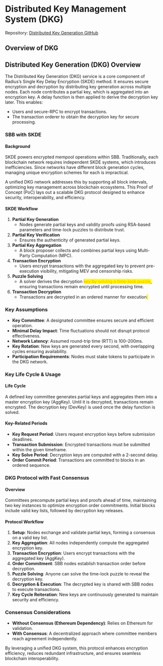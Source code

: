 # Distributed Key Management System (DKG)

Repository: [Distributed Key Generation GitHub](https://github.com/radiusxyz/distributed_key_generation)

## Overview of DKG

## Distributed Key Generation (DKG) Overview

The Distributed Key Generation (DKG) service is a core component of Radius’s Single Key Delay Encryption (SKDE) method. It ensures secure encryption and decryption by distributing key generation across multiple nodes. Each node contributes a partial key, which is aggregated into an encryption key. A delay function is then applied to derive the decryption key later. This enables:

* Users and secure-RPC to encrypt transactions.
* The transaction orderer to obtain the decryption key for secure processing.

### SBB with SKDE

#### Background

SKDE powers encrypted mempool operations within SBB. Traditionally, each blockchain network requires independent SKDE systems, which introduces inefficiencies. Since networks have different block generation cycles, managing unique encryption schemes for each is impractical.

A unified DKG network addresses this by supporting all block intervals, optimizing key management across blockchain ecosystems. This Proof of Concept (PoC) lays out a scalable DKG protocol designed to enhance security, interoperability, and efficiency.

#### SKDE Workflow

1. **Partial Key Generation**
   * Nodes generate partial keys and validity proofs using RSA-based parameters and time-lock puzzles to distribute trust.
2. **Partial Key Verification**
   * Ensures the authenticity of generated partial keys.
3. **Partial Key Aggregation**
   * A block proposer collects and combines partial keys using Multi-Party Computation (MPC).
4. **Transaction Encryption**
   * Users encrypt transactions with the aggregated key to prevent pre-execution visibility, mitigating MEV and censorship risks.
5. **Puzzle Solving**
   * A solver derives the decryption <mark style="color:orange;">key by solving a time-lock puzzle</mark>, ensuring transactions remain encrypted until processing time.
6. **Transaction Decryption**
   * Transactions are decrypted in an ordered manner for execution<mark style="color:orange;">.</mark>

### Key Assumptions

* **Key Committee**: A designated committee ensures secure and efficient operation.
* **Minimal Delay Impact**: Time fluctuations should not disrupt protocol effectiveness.
* **Network Latency**: Assumed round-trip time (RTT) is 100–200ms.
* **Key Rotation**: New keys are generated every second, with overlapping cycles ensuring availability.
* **Participation Requirements**: Nodes must stake tokens to participate in the DKG network.

### Key Life Cycle & Usage

#### Life Cycle

A defined key committee generates partial keys and aggregates them into a master encryption key (AggKey). Until it is decrypted, transactions remain encrypted. The decryption key (DevKey) is used once the delay function is solved.

#### Key-Related Periods

* **Key Request Period**: Users request encryption keys before submission deadlines.
* **Transaction Submission**: Encrypted transactions must be submitted within the given timeframe.
* **Key Solve Period**: Decryption keys are computed with a 2-second delay.
* **Order Commit Period**: Transactions are committed to blocks in an ordered sequence.

### DKG Protocol with Fast Consensus

#### Overview

Committees precompute partial keys and proofs ahead of time, maintaining two key instances to optimize encryption order commitments. Initial blocks include valid key lists, followed by decryption key releases.

#### Protocol Workflow

1. **Setup**: Nodes exchange and validate partial keys, forming a consensus on a valid key list.
2. **Key Aggregation**: All nodes independently compute the aggregated encryption key.
3. **Transaction Encryption**: Users encrypt transactions with the aggregated key (AggKey).
4. **Order Commitment**: SBB nodes establish transaction order before decryption.
5. **Puzzle Solving**: Anyone can solve the time-lock puzzle to reveal the decryption key.
6. **Decryption & Execution**: The decrypted key is shared with SBB nodes to execute transactions.
7. **Key Cycle Reiteration**: New keys are continuously generated to maintain security and efficiency.

### Consensus Considerations

* **Without Consensus (Ethereum Dependency)**: Relies on Ethereum for validation.
* **With Consensus**: A decentralized approach where committee members reach agreement independently.

By leveraging a unified DKG system, this protocol enhances encryption efficiency, reduces redundant infrastructure, and ensures seamless blockchain interoperability.
